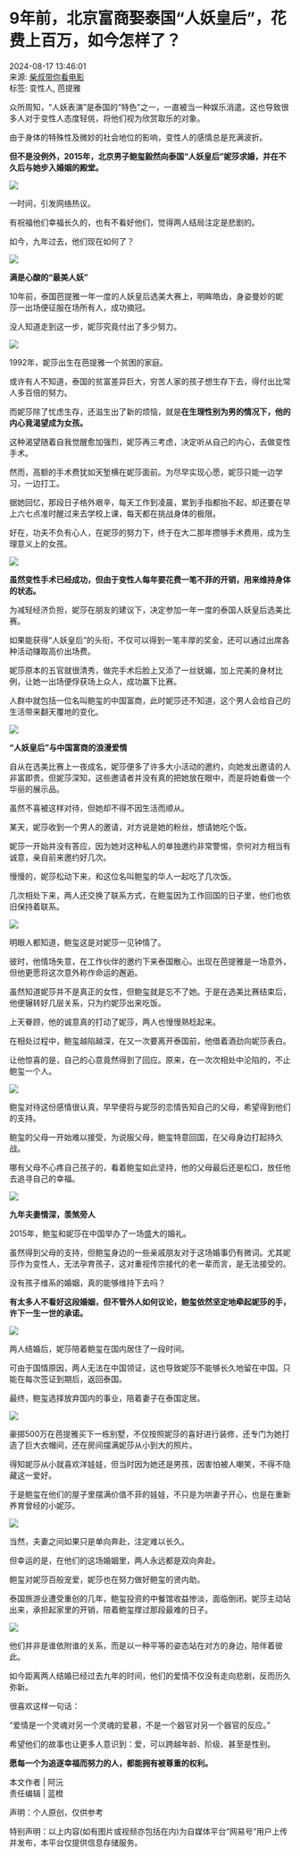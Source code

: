 # 9年前，北京富商娶泰国“人妖皇后”，花费上百万，如今怎样了？

2024-08-17 13:46:01  
来源: [柴叔带你看电影](https://www.163.com/dy/media/T1622801371515.html)  
标签: 变性人, 芭提雅  

众所周知，“人妖表演”是泰国的“特色”之一，一直被当一种娱乐消遣。这也导致很多人对于变性人态度轻佻，将他们视为欣赏取乐的对象。

由于身体的特殊性及微妙的社会地位的影响，变性人的感情总是充满波折。

**但不是没例外，2015年，北京男子鲍玺毅然向泰国“人妖皇后”妮莎求婚，并在不久后与她步入婚姻的殿堂。**

![](https://nimg.ws.126.net/?url=http%3A%2F%2Fdingyue.ws.126.net%2F2024%2F0817%2F83e57836j00siclan001ud0010o00ogm.jpg&thumbnail=660x2147483647&quality=80&type=jpg)

一时间，引发网络热议。

有祝福他们幸福长久的，也有不看好他们，觉得两人结局注定是悲剧的。

如今，九年过去，他们现在如何了？

![](https://nimg.ws.126.net/?url=http%3A%2F%2Fdingyue.ws.126.net%2F2024%2F0817%2F8d38baafj00siclam0004d000p0003bm.jpg&thumbnail=660x2147483647&quality=80&type=jpg)

**满是心酸的“最美人妖”**

10年前，泰国芭提雅一年一度的人妖皇后选美大赛上，明眸皓齿，身姿曼妙的妮莎一出场便征服在场所有人，成功摘冠。

没人知道走到这一步，妮莎究竟付出了多少努力。

![](https://nimg.ws.126.net/?url=http%3A%2F%2Fdingyue.ws.126.net%2F2024%2F0817%2Fa76f1a1fj00siclam001pd000r300iam.jpg&thumbnail=660x2147483647&quality=80&type=jpg)

1992年，妮莎出生在芭提雅一个贫困的家庭。

或许有人不知道，泰国的贫富差异巨大，穷苦人家的孩子想生存下去，得付出比常人多百倍的努力。

而妮莎除了忧虑生存，还滋生出了新的烦恼，就是**在生理性别为男的情况下，他的内心竟渴望成为女孩。**

这种渴望随着自我觉醒愈加强烈，妮莎再三考虑，决定听从自己的内心，去做变性手术。

然而，高额的手术费犹如天堑横在妮莎面前。为尽早实现心愿，妮莎只能一边学习，一边打工。

据她回忆，那段日子格外艰辛，每天工作到凌晨，累到手指都抬不起，却还要在早上六七点准时醒过来去学校上课，每天都在挑战身体的极限。

好在，功夫不负有心人，在妮莎的努力下，终于在大二那年攒够手术费用，成为生理意义上的女孩。

![](https://nimg.ws.126.net/?url=http%3A%2F%2Fdingyue.ws.126.net%2F2024%2F0817%2F991f3a89j00siclam001gd0010o00i6m.jpg&thumbnail=660x2147483647&quality=80&type=jpg)

**虽然变性手术已经成功，但由于变性人每年要花费一笔不菲的开销，用来维持身体的状态。**

为减轻经济负担，妮莎在朋友的建议下，决定参加一年一度的泰国人妖皇后选美比赛。

如果能获得“人妖皇后”的头衔，不仅可以得到一笔丰厚的奖金，还可以通过出席各种活动赚取高价出场费。

妮莎原本的五官就很清秀，做完手术后脸上又添了一丝妩媚，加上完美的身材比例，让她一出场便俘获场上众人，成功赢下比赛。

人群中就包括一位名叫鲍玺的中国富商，此时妮莎还不知道，这个男人会给自己的生活带来翻天覆地的变化。

![](https://nimg.ws.126.net/?url=http%3A%2F%2Fdingyue.ws.126.net%2F2024%2F0817%2Fe67bbac8j00siclam0005d000p0003bm.jpg&thumbnail=660x2147483647&quality=80&type=jpg)

**“人妖皇后”与中国富商的浪漫爱情**

自从在选美比赛上一夜成名，妮莎便多了许多大小活动的邀约，向她发出邀请的人非富即贵。但妮莎深知，这些邀请者并没有真的把她放在眼中，而是将她看做一个华丽的展示品。

虽然不喜被这样对待，但她却不得不因生活而顺从。

某天，妮莎收到一个男人的邀请，对方说是她的粉丝，想请她吃个饭。

妮莎一开始并没有答应，因为她对这种私人的单独邀约非常警惕，奈何对方相当有诚意，亲自前来邀约好几次。

慢慢的，妮莎松动下来，和这位名叫鲍玺的华人一起吃了几次饭。

几次相处下来，两人还交换了联系方式，在鲍玺因为工作回国的日子里，他们也依旧保持着联系。

![](https://nimg.ws.126.net/?url=http%3A%2F%2Fdingyue.ws.126.net%2F2024%2F0817%2F7d85e9faj00siclam001rd0010o00kom.jpg&thumbnail=660x2147483647&quality=80&type=jpg)

明眼人都知道，鲍玺这是对妮莎一见钟情了。

彼时，他情场失意，在工作伙伴的邀约下来泰国散心。出现在芭提雅是一场意外，但他更愿将这次意外称作命运的邂逅。

虽然知道妮莎并不是真正的女性，但鲍玺就是忘不了她。于是在选美比赛结束后，他便辗转好几层关系，只为约妮莎出来吃饭。

上天眷顾，他的诚意真的打动了妮莎，两人也慢慢熟稔起来。

在相处过程中，鲍玺越陷越深，在又一次要离开泰国前，他借着酒劲向妮莎表白。

让他惊喜的是，自己的心意竟然得到了回应。原来，在一次次相处中沦陷的，不止鲍玺一个人。

![](https://nimg.ws.126.net/?url=http%3A%2F%2Fdingyue.ws.126.net%2F2024%2F0817%2F63342366j00siclam001ed000qs00grm.jpg&thumbnail=660x2147483647&quality=80&type=jpg)

鲍玺对待这份感情很认真，早早便将与妮莎的恋情告知自己的父母，希望得到他们的支持。

鲍玺的父母一开始难以接受，为说服父母，鲍玺特意回国，在父母身边打起持久战。

哪有父母不心疼自己孩子的，看着鲍玺如此坚持，他的父母最后还是松口，放任他去追寻自己的幸福。

![](https://nimg.ws.126.net/?url=http%3A%2F%2Fdingyue.ws.126.net%2F2024%2F0817%2Fd64e324fj00siclam0005d000p0003bm.jpg&thumbnail=660x2147483647&quality=80&type=jpg)

**九年夫妻情深，羡煞旁人**

2015年，鲍玺和妮莎在中国举办了一场盛大的婚礼。

虽然得到父母的支持，但鲍玺身边的一些亲戚朋友对于这场婚事仍有微词。尤其妮莎作为变性人，无法孕育孩子，这对重视传宗接代的老一辈而言，是无法接受的。

没有孩子维系的婚姻，真的能够维持下去吗？

**有太多人不看好这段婚姻，但不管外人如何议论，鲍玺依然坚定地牵起妮莎的手，许下一生一世的承诺。**

![](https://nimg.ws.126.net/?url=http%3A%2F%2Fdingyue.ws.126.net%2F2024%2F0817%2F753d92f7j00siclam0018d000p300jum.jpg&thumbnail=660x2147483647&quality=80&type=jpg)

两人结婚后，妮莎陪着鲍玺在国内居住了一段时间。

可由于国情原因，两人无法在中国领证，这也导致妮莎不能够长久地留在中国。只能在每次签证到期后，返回泰国。

最终，鲍玺选择放弃国内的事业，陪着妻子在泰国定居。

![](https://nimg.ws.126.net/?url=http%3A%2F%2Fdingyue.ws.126.net%2F2024%2F0817%2F230a5dd5j00siclam001fd000q600j9m.jpg&thumbnail=660x2147483647&quality=80&type=jpg)

豪掷500万在芭提雅买下一栋别墅，不仅按照妮莎的喜好进行装修，还专门为她打造了巨大衣帽间，还在房间摆满妮莎从小到大的照片。

得知妮莎从小就喜欢洋娃娃，但当时因为她还是男孩，因害怕被人嘲笑，不得不隐藏这一爱好。

于是鲍玺在他们的屋子里摆满价值不菲的娃娃，不只是为哄妻子开心，也是在重新养育曾经的小妮莎。

![](https://nimg.ws.126.net/?url=http%3A%2F%2Fdingyue.ws.126.net%2F2024%2F0817%2F11216036j00siclam002wd0011q00l8m.jpg&thumbnail=660x2147483647&quality=80&type=jpg)

当然，夫妻之间如果只是单向奔赴，注定难以长久。

但幸运的是，在他们的这场婚姻里，两人永远都是双向奔赴。

鲍玺对妮莎百般宠爱，妮莎也在努力做好鲍玺的贤内助。

泰国旅游业遭受重创的几年，鲍玺投资的中餐馆收益惨淡，面临倒闭。妮莎主动站出来，承担起家里的开销，陪着鲍玺撑过那段最难的日子。

![](https://nimg.ws.126.net/?url=http%3A%2F%2Fdingyue.ws.126.net%2F2024%2F0817%2Ff43a808ej00siclam0016d000qd00fmm.jpg&thumbnail=660x2147483647&quality=80&type=jpg)

他们并非是谁依附谁的关系，而是以一种平等的姿态站在对方的身边，陪伴着彼此。

如今距离两人结婚已经过去九年的时间，他们的爱情不仅没有走向悲剧，反而历久弥新。

很喜欢这样一句话：

“爱情是一个灵魂对另一个灵魂的爱慕，不是一个器官对另一个器官的反应。”

希望他们的故事也让更多人意识到：爱，可以跨越年龄、阶级、甚至是性别。

**愿每一个为追逐幸福而努力的人，都能拥有被尊重的权利。**

本文作者 | 阿沅  
责任编辑 | 蓝橙  

声明：个人原创，仅供参考  

特别声明：以上内容(如有图片或视频亦包括在内)为自媒体平台“网易号”用户上传并发布，本平台仅提供信息存储服务。